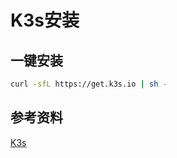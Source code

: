 # K3s安装

## 一键安装

```bash
curl -sfL https://get.k3s.io | sh -
```

## 参考资料

[K3s](https://k3s.io/)


